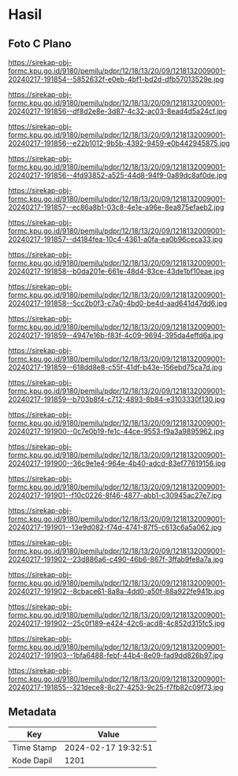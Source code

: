 # Hasil

## Foto C Plano

https://sirekap-obj-formc.kpu.go.id/9180/pemilu/pdpr/12/18/13/20/09/1218132009001-20240217-191854--5852632f-e0eb-4bf1-bd2d-dfb57013529e.jpg

https://sirekap-obj-formc.kpu.go.id/9180/pemilu/pdpr/12/18/13/20/09/1218132009001-20240217-191856--df8d2e8e-3d87-4c32-ac03-8ead4d5a24cf.jpg

https://sirekap-obj-formc.kpu.go.id/9180/pemilu/pdpr/12/18/13/20/09/1218132009001-20240217-191856--e22b1012-9b5b-4392-9459-e0b442945875.jpg

https://sirekap-obj-formc.kpu.go.id/9180/pemilu/pdpr/12/18/13/20/09/1218132009001-20240217-191856--4fd93852-a525-44d8-94f9-0a89dc8af0de.jpg

https://sirekap-obj-formc.kpu.go.id/9180/pemilu/pdpr/12/18/13/20/09/1218132009001-20240217-191857--ec86a8b1-03c8-4e1e-a96e-8ea875efaeb2.jpg

https://sirekap-obj-formc.kpu.go.id/9180/pemilu/pdpr/12/18/13/20/09/1218132009001-20240217-191857--d4184fea-10c4-4361-a0fa-ea0b96ceca33.jpg

https://sirekap-obj-formc.kpu.go.id/9180/pemilu/pdpr/12/18/13/20/09/1218132009001-20240217-191858--b0da201e-661e-48d4-83ce-43de1bf10eae.jpg

https://sirekap-obj-formc.kpu.go.id/9180/pemilu/pdpr/12/18/13/20/09/1218132009001-20240217-191858--5cc2b0f3-c7a0-4bd0-be4d-aad641d47dd6.jpg

https://sirekap-obj-formc.kpu.go.id/9180/pemilu/pdpr/12/18/13/20/09/1218132009001-20240217-191859--4947e16b-f83f-4c09-9694-395da4effd6a.jpg

https://sirekap-obj-formc.kpu.go.id/9180/pemilu/pdpr/12/18/13/20/09/1218132009001-20240217-191859--618dd8e8-c55f-41df-b43e-156ebd75ca7d.jpg

https://sirekap-obj-formc.kpu.go.id/9180/pemilu/pdpr/12/18/13/20/09/1218132009001-20240217-191859--b703b8f4-c712-4893-8b84-e3103330f130.jpg

https://sirekap-obj-formc.kpu.go.id/9180/pemilu/pdpr/12/18/13/20/09/1218132009001-20240217-191900--0c7e0b19-fe1c-44ce-9553-f9a3a9895962.jpg

https://sirekap-obj-formc.kpu.go.id/9180/pemilu/pdpr/12/18/13/20/09/1218132009001-20240217-191900--36c9e1e4-964e-4b40-adcd-83ef77619156.jpg

https://sirekap-obj-formc.kpu.go.id/9180/pemilu/pdpr/12/18/13/20/09/1218132009001-20240217-191901--f10c0226-8f46-4877-abb1-c30945ac27e7.jpg

https://sirekap-obj-formc.kpu.go.id/9180/pemilu/pdpr/12/18/13/20/09/1218132009001-20240217-191901--13e9d082-f74d-4741-87f5-c613c6a5a062.jpg

https://sirekap-obj-formc.kpu.go.id/9180/pemilu/pdpr/12/18/13/20/09/1218132009001-20240217-191902--23d886a6-c490-46b6-867f-3ffab9fe8a7a.jpg

https://sirekap-obj-formc.kpu.go.id/9180/pemilu/pdpr/12/18/13/20/09/1218132009001-20240217-191902--8cbace61-8a8a-4dd0-a50f-88a922fe941b.jpg

https://sirekap-obj-formc.kpu.go.id/9180/pemilu/pdpr/12/18/13/20/09/1218132009001-20240217-191902--25c0f189-e424-42c6-acd8-4c852d315fc5.jpg

https://sirekap-obj-formc.kpu.go.id/9180/pemilu/pdpr/12/18/13/20/09/1218132009001-20240217-191903--1bfa6488-febf-44b4-8e09-fad9dd826b97.jpg

https://sirekap-obj-formc.kpu.go.id/9180/pemilu/pdpr/12/18/13/20/09/1218132009001-20240217-191855--321dece8-8c27-4253-9c25-f7fb82c09f73.jpg


## Metadata

| Key        | Value               |
| ---------- | ------------------- |
| Time Stamp | 2024-02-17 19:32:51 |
| Kode Dapil | 1201                |



